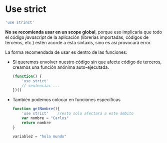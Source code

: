 # Use strict

<!--Complementar con la definición y añadir ejemplos si es necesario-->

```js
'use strinct'
```

**No se recomienda usar en un scope global**, porque eso implicaría que todo el código *javascript* de la aplicación (librerías importadas, códigos de terceros, etc.) estén acorde a esta sintaxis, sino es así provocará error.

La forma recomendada de usar es dentro de las funciones:

+ Si queremos envolver nuestro código sin que afecte código de terceros, creamos una función anónima auto-ejecutada.

  ```javascript
  (function() {
      'use strict'
      // sentencias ...
  })()
  ```

+ También podemos colocar en funciones específicas

  ```javascript
  function getNombre(){
      'use strict'    //esto solo afectará a este ámbito
      var nombre = "Carlos"
      return nombre
  }
  
  variable2 = "hola mundo"
  ```

